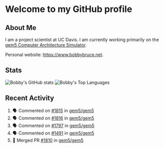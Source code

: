 # Welcome to my GitHub profile

## About Me

I am a project scientist at UC Davis. I am currently working primarily on the [gem5 Computer Architecture Simulator](https://github.com/gem5).

Personal website: <https://www.bobbybruce.net>.

## Stats

![Bobby's GitHub stats](https://github-readme-stats.vercel.app/api?username=bobbyrbruce&show_icons=true&theme=responsive&include_all_commits=true&count_private=true&show=reviews&disable_animations=true)
![Bobby's Top Languages ](https://github-readme-stats.vercel.app/api/top-langs/?username=bobbyrbruce&layout=compact&theme=responsive&count_private=true&langs_count=10&disable_animations=true)

## Recent Activity

<!--START_SECTION:activity-->
1. 🗣 Commented on [#1815](https://github.com/gem5/gem5/issues/1815#issuecomment-2504270425) in [gem5/gem5](https://github.com/gem5/gem5)
2. 🗣 Commented on [#1816](https://github.com/gem5/gem5/issues/1816#issuecomment-2504267713) in [gem5/gem5](https://github.com/gem5/gem5)
3. 🗣 Commented on [#1797](https://github.com/gem5/gem5/pull/1797#issuecomment-2503870729) in [gem5/gem5](https://github.com/gem5/gem5)
4. 🗣 Commented on [#1491](https://github.com/gem5/gem5/pull/1491#issuecomment-2503724988) in [gem5/gem5](https://github.com/gem5/gem5)
5. 🎉 Merged PR [#1810](https://github.com/gem5/gem5/pull/1810) in [gem5/gem5](https://github.com/gem5/gem5)
<!--END_SECTION:activity-->

